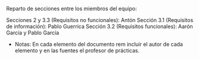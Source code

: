 Reparto de secciones entre los miembros del equipo:

Secciones 2 y 3.3 (Requisitos no funcionales): Antón
Sección 3.1 (Requisitos de información): Pablo Guerrica
Sección 3.2 (Requisitos funcionales): Aarón García y Pablo García


- Notas:
En cada elemento del documento rem incluir el autor de cada elemento y en las fuentes el profesor de prácticas.